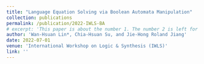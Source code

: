 ```yaml
---
title: "Language Equation Solving via Boolean Automata Manipulation"
collection: publications
permalink: /publication/2022-IWLS-BA
# excerpt: 'This paper is about the number 1. The number 2 is left for future work.'
author: 'Wan-Hsuan Lin*, Chia-Hsuan Su, and Jie-Hong Roland Jiang'
date: 2022-07-01
venue: 'International Workshop on Logic & Synthesis (IWLS)'
link: ''
---
```

<!-- This paper is about the number 1. The number 2 is left for future work. -->

